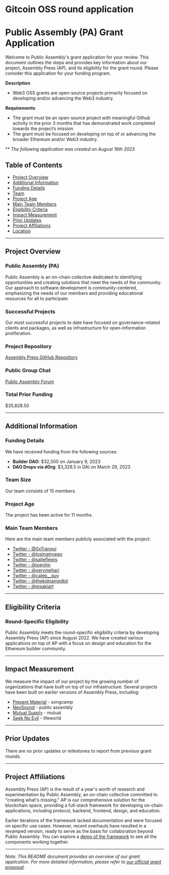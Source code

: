 # Gitcoin OSS round application

# **Public Assembly (PA) Grant Application**

Welcome to Public Assembly's grant application for your review. This document outlines the steps and provides key information about our project, Assembly Press (AP), and its eligibility for the grant round. Please consider this application for your funding program.

**Description**

- Web3 OSS grants are open-source projects primarily focused on developing and/or advancing the Web3 industry.

**Requirements**

- The grant must be an open-source project with meaningful Github activity in the prior 3 months that has demonstrated work completed towards the project’s mission
- The grant must be focused on developing on top of or advancing the broader Ethereum and/or Web3 industry.

** *The following application was created on August 16th 2023*

## **Table of Contents**

- [Project Overview](https://chat.openai.com/c/1d436b79-e760-47ae-9ee7-a07cf5a932d9#project-overview)
- [Additional Information](https://chat.openai.com/c/1d436b79-e760-47ae-9ee7-a07cf5a932d9#additional-information)
- [Funding Details](https://chat.openai.com/c/1d436b79-e760-47ae-9ee7-a07cf5a932d9#funding-details)
- [Team](https://chat.openai.com/c/1d436b79-e760-47ae-9ee7-a07cf5a932d9#team)
- [Project Age](https://chat.openai.com/c/1d436b79-e760-47ae-9ee7-a07cf5a932d9#project-age)
- [Main Team Members](https://chat.openai.com/c/1d436b79-e760-47ae-9ee7-a07cf5a932d9#main-team-members)
- [Eligibility Criteria](https://chat.openai.com/c/1d436b79-e760-47ae-9ee7-a07cf5a932d9#eligibility-criteria)
- [Impact Measurement](https://chat.openai.com/c/1d436b79-e760-47ae-9ee7-a07cf5a932d9#impact-measurement)
- [Prior Updates](https://chat.openai.com/c/1d436b79-e760-47ae-9ee7-a07cf5a932d9#prior-updates)
- [Project Affiliations](https://chat.openai.com/c/1d436b79-e760-47ae-9ee7-a07cf5a932d9#project-affiliations)
- [Location](https://chat.openai.com/c/1d436b79-e760-47ae-9ee7-a07cf5a932d9#location)

---

## **Project Overview**

### **Public Assembly (PA)**

Public Assembly is an on-chain collective dedicated to identifying opportunities and creating solutions that meet the needs of the community. Our approach to software development is community-centered, emphasizing the needs of our members and providing educational resources for all to participate.

### Successful Projects

Our most successful projects to date have focused on governance-related clients and packages, as well as infrastructure for open-information proliferation.

### **Project Repository**

[Assembly Press GitHub Repository](https://github.com/public-assembly/assembly-press)

### **Public Group Chat**

[Public Assembly Forum](https://forum.public---assembly.com/)

### **Total Prior Funding**

$35,828.50

---

## **Additional Information**

### **Funding Details**

We have received funding from the following sources:

- **Builder DAO**: $32,500 on January 9, 2023
- **DAO Drops via dOrg**: $3,328.5 in DAI on March 29, 2023

### **Team Size**

Our team consists of 15 members.

### **Project Age**

The project has been active for 11 months.

### **Main Team Members**

Here are the main team members publicly associated with the project:

- [Twitter - @0xTranqui](https://twitter.com/0xTranqui)
- [Twitter - @losingmyego](https://twitter.com/losingmyego)
- [Twitter - @salieflewis](https://twitter.com/salieflewis)
- [Twitter - @ioeylim](https://twitter.com/ioeylim)
- [Twitter - @verymehari](https://twitter.com/verymehari)
- [Twitter - @caleb__guy](https://twitter.com/caleb__guy)
- [Twitter - @thekidnamedkd](https://twitter.com/thekidnamedkd)
- [Twitter - @msakiart](https://twitter.com/msakiart)

---

## **Eligibility Criteria**

### **Round-Specific Eligibility**

Public Assembly meets the round-specific eligibility criteria by developing Assembly Press (AP) since August 2022. We have created various applications on top of AP with a focus on design and education for the Ethereum builder community.

---

## **Impact Measurement**

We measure the impact of our project by the growing number of organizations that have built on top of our infrastructure. Several projects have been built on earlier versions of Assembly Press, including:

- [Present Material](https://presentmaterial.xyz/) - songcamp
- [NeoSound](https://neosound.xyz/) - public assembly
- [Mutual Supply](https://blog.mutual.supply/) - mutual
- [Seek No Evil](https://seeknoevil.com/) - lifeworld

---

## **Prior Updates**

There are no prior updates or milestones to report from previous grant rounds.

---

## **Project Affiliations**

Assembly Press (AP) is the result of a year's worth of research and experimentation by Public Assembly, an on-chain collective committed to "creating what's missing." AP is our comprehensive solution for the blockchain space, providing a full-stack framework for developing on-chain applications, including protocol, backend, frontend, design, and education.

Earlier iterations of the framework lacked documentation and were focused on specific use cases. However, recent overhauls have resulted in a revamped version, ready to serve as the basis for collaboration beyond Public Assembly. You can explore a [demo of the framework](https://assembly-press.vercel.app/) to see all the components working together.

---

*Note: This README document provides an overview of our grant application. For more detailed information, please refer to [our official grant proposal](https://explorer.gitcoin.co/#/round/10/0x8de918f0163b2021839a8d84954dd7e8e151326d/0x8de918f0163b2021839a8d84954dd7e8e151326d-163).*